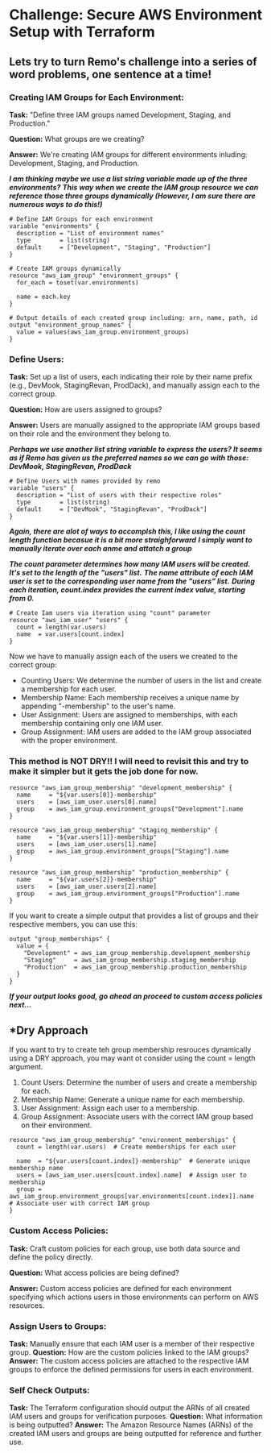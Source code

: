 # Challenge: Secure AWS Environment Setup with Terraform

## Lets try to turn Remo's challenge into a series of word problems, one sentence at a time!

### Creating IAM Groups for Each Environment:

**Task:** "Define three IAM groups named Development, Staging, and Production."

**Question:** What groups are we creating?

**Answer:** We're creating IAM groups for different environments inluding: Development, Staging, and Production.

***I am thinking maybe we use a list string variable made up of the three environments?***
***This way when we create the IAM group resource we can reference those three groups dynamically (However, I am sure there are numerous ways to do this!)***

```hcl
# Define IAM Groups for each environment 
variable "environments" {
  description = "List of environment names"
  type        = list(string)
  default     = ["Development", "Staging", "Production"]
}
```

```hcl
# Create IAM groups dynamically
resource "aws_iam_group" "environment_groups" {
  for_each = toset(var.environments)

  name = each.key
}
```

```hcl
# Output details of each created group including: arn, name, path, id
output "environment_group_names" {
  value = values(aws_iam_group.environment_groups)
}
```

### Define Users:

**Task:** Set up a list of users, each indicating their role by their name prefix (e.g., DevMook, StagingRevan, ProdDack), and manually assign each to the correct group.

**Question:** How are users assigned to groups?

**Answer:** Users are manually assigned to the appropriate IAM groups based on their role and the environment they belong to.

***Perhaps we use another list string variable to express the users? It seems as if Remo has given us the preferred names so we can go with those: DevMook, StagingRevan, ProdDack***

```hcl
# Define Users with names provided by remo
variable "users" {
  description = "List of users with their respective roles"
  type        = list(string)
  default     = ["DevMook", "StagingRevan", "ProdDack"]
}
```

***Again, there are alot of ways to accomplsh this, I like using the count length function becasue it is a bit more straighforward***
***I simply want to manually iterate over each anme and attatch a group***

***The count parameter determines how many IAM users will be created. It's set to the length of the "users" list.***
***The name attribute of each IAM user is set to the corresponding user name from the "users" list.***
***During each iteration, count.index provides the current index value, starting from 0.***

```hcl
# Create Iam users via iteration using "count" parameter
resource "aws_iam_user" "users" {
  count = length(var.users)
  name  = var.users[count.index]
}
```
Now we have to manually assign each of the users we created to the correct group:
- Counting Users: We determine the number of users in the list and create a membership for each user.
- Membership Name: Each membership receives a unique name by appending "-membership" to the user's name.
- User Assignment: Users are assigned to memberships, with each membership containing only one IAM user.
- Group Assignment: IAM users are added to the IAM group associated with the proper environment.

### This method is NOT DRY!! I will need to revisit this and try to make it simpler but it gets the job done for now.

```hcl
resource "aws_iam_group_membership" "development_membership" {
  name     = "${var.users[0]}-membership"
  users    = [aws_iam_user.users[0].name]
  group    = aws_iam_group.environment_groups["Development"].name
}

resource "aws_iam_group_membership" "staging_membership" {
  name     = "${var.users[1]}-membership"
  users    = [aws_iam_user.users[1].name]
  group    = aws_iam_group.environment_groups["Staging"].name
}

resource "aws_iam_group_membership" "production_membership" {
  name     = "${var.users[2]}-membership"
  users    = [aws_iam_user.users[2].name]
  group    = aws_iam_group.environment_groups["Production"].name
}
```
If you want to create a simple output that provides a list of groups and their respective members, you can use this:

```hcl
output "group_memberships" {
  value = {
    "Development" = aws_iam_group_membership.development_membership
    "Staging"     = aws_iam_group_membership.staging_membership
    "Production"  = aws_iam_group_membership.production_membership
  }
}
```
***If your output looks good, go ahead an proceed to custom access policies next...***


## *Dry Approach
If you want to try to create teh group membership resrouces dynamically using a DRY approach, you may want ot consider using the count = length argument.

1. Count Users: Determine the number of users and create a membership for each.
2. Membership Name: Generate a unique name for each membership.
3. User Assignment: Assign each user to a membership.
4. Group Assignment: Associate users with the correct IAM group based on their environment.

```hcl
resource "aws_iam_group_membership" "environment_memberships" {
  count = length(var.users)  # Create memberships for each user
  
  name  = "${var.users[count.index]}-membership"  # Generate unique membership name
  users = [aws_iam_user.users[count.index].name]  # Assign user to membership
  group = aws_iam_group.environment_groups[var.environments[count.index]].name  # Associate user with correct IAM group
}
```

### Custom Access Policies:

**Task:** Craft custom policies for each group, use both data source and define the policy directly.

**Question:** What access policies are being defined?

**Answer:** Custom access policies are defined for each environment specifying which actions users in those environments can perform on AWS resources.

### Assign Users to Groups:

**Task:** Manually ensure that each IAM user is a member of their respective group.
**Question:** How are the custom policies linked to the IAM groups?
**Answer:** The custom access policies are attached to the respective IAM groups to enforce the defined permissions for users in each environment.

### Self Check Outputs:

**Task:** The Terraform configuration should output the ARNs of all created IAM users and groups for verification purposes.
**Question:** What information is being outputted?
**Answer:** The Amazon Resource Names (ARNs) of the created IAM users and groups are being outputted for reference and further use.
